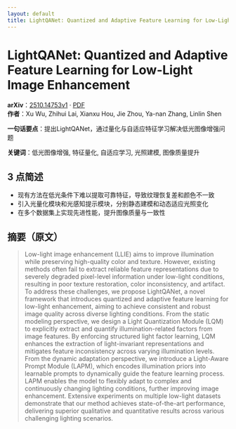 ```yaml
---
layout: default
title: LightQANet: Quantized and Adaptive Feature Learning for Low-Light Image Enhancement
---
```


# LightQANet: Quantized and Adaptive Feature Learning for Low-Light Image Enhancement
**arXiv**：[2510.14753v1](https://arxiv.org/abs/2510.14753) · [PDF](https://arxiv.org/pdf/2510.14753.pdf)  
**作者**：Xu Wu, Zhihui Lai, Xianxu Hou, Jie Zhou, Ya-nan Zhang, Linlin Shen  

**一句话要点**：提出LightQANet，通过量化与自适应特征学习解决低光图像增强问题

**关键词**：低光图像增强, 特征量化, 自适应学习, 光照建模, 图像质量提升

## 3 点简述
- 现有方法在低光条件下难以提取可靠特征，导致纹理恢复差和颜色不一致
- 引入光量化模块和光感知提示模块，分别静态建模和动态适应光照变化
- 在多个数据集上实现先进性能，提升图像质量与一致性

## 摘要（原文）

> Low-light image enhancement (LLIE) aims to improve illumination while
> preserving high-quality color and texture. However, existing methods often fail
> to extract reliable feature representations due to severely degraded
> pixel-level information under low-light conditions, resulting in poor texture
> restoration, color inconsistency, and artifact. To address these challenges, we
> propose LightQANet, a novel framework that introduces quantized and adaptive
> feature learning for low-light enhancement, aiming to achieve consistent and
> robust image quality across diverse lighting conditions. From the static
> modeling perspective, we design a Light Quantization Module (LQM) to explicitly
> extract and quantify illumination-related factors from image features. By
> enforcing structured light factor learning, LQM enhances the extraction of
> light-invariant representations and mitigates feature inconsistency across
> varying illumination levels. From the dynamic adaptation perspective, we
> introduce a Light-Aware Prompt Module (LAPM), which encodes illumination priors
> into learnable prompts to dynamically guide the feature learning process. LAPM
> enables the model to flexibly adapt to complex and continuously changing
> lighting conditions, further improving image enhancement. Extensive experiments
> on multiple low-light datasets demonstrate that our method achieves
> state-of-the-art performance, delivering superior qualitative and quantitative
> results across various challenging lighting scenarios.

